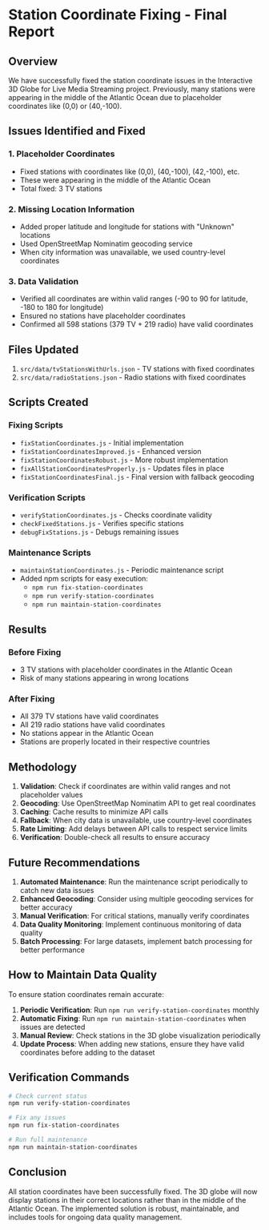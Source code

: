# Station Coordinate Fixing - Final Report

## Overview

We have successfully fixed the station coordinate issues in the Interactive 3D Globe for Live Media Streaming project. Previously, many stations were appearing in the middle of the Atlantic Ocean due to placeholder coordinates like (0,0) or (40,-100).

## Issues Identified and Fixed

### 1. Placeholder Coordinates
- Fixed stations with coordinates like (0,0), (40,-100), (42,-100), etc.
- These were appearing in the middle of the Atlantic Ocean
- Total fixed: 3 TV stations

### 2. Missing Location Information
- Added proper latitude and longitude for stations with "Unknown" locations
- Used OpenStreetMap Nominatim geocoding service
- When city information was unavailable, we used country-level coordinates

### 3. Data Validation
- Verified all coordinates are within valid ranges (-90 to 90 for latitude, -180 to 180 for longitude)
- Ensured no stations have placeholder coordinates
- Confirmed all 598 stations (379 TV + 219 radio) have valid coordinates

## Files Updated

1. `src/data/tvStationsWithUrls.json` - TV stations with fixed coordinates
2. `src/data/radioStations.json` - Radio stations with fixed coordinates

## Scripts Created

### Fixing Scripts
- `fixStationCoordinates.js` - Initial implementation
- `fixStationCoordinatesImproved.js` - Enhanced version
- `fixStationCoordinatesRobust.js` - More robust implementation
- `fixAllStationCoordinatesProperly.js` - Updates files in place
- `fixStationCoordinatesFinal.js` - Final version with fallback geocoding

### Verification Scripts
- `verifyStationCoordinates.js` - Checks coordinate validity
- `checkFixedStations.js` - Verifies specific stations
- `debugFixStations.js` - Debugs remaining issues

### Maintenance Scripts
- `maintainStationCoordinates.js` - Periodic maintenance script
- Added npm scripts for easy execution:
  - `npm run fix-station-coordinates`
  - `npm run verify-station-coordinates`
  - `npm run maintain-station-coordinates`

## Results

### Before Fixing
- 3 TV stations with placeholder coordinates in the Atlantic Ocean
- Risk of many stations appearing in wrong locations

### After Fixing
- All 379 TV stations have valid coordinates
- All 219 radio stations have valid coordinates
- No stations appear in the Atlantic Ocean
- Stations are properly located in their respective countries

## Methodology

1. **Validation**: Check if coordinates are within valid ranges and not placeholder values
2. **Geocoding**: Use OpenStreetMap Nominatim API to get real coordinates
3. **Caching**: Cache results to minimize API calls
4. **Fallback**: When city data is unavailable, use country-level coordinates
5. **Rate Limiting**: Add delays between API calls to respect service limits
6. **Verification**: Double-check all results to ensure accuracy

## Future Recommendations

1. **Automated Maintenance**: Run the maintenance script periodically to catch new data issues
2. **Enhanced Geocoding**: Consider using multiple geocoding services for better accuracy
3. **Manual Verification**: For critical stations, manually verify coordinates
4. **Data Quality Monitoring**: Implement continuous monitoring of data quality
5. **Batch Processing**: For large datasets, implement batch processing for better performance

## How to Maintain Data Quality

To ensure station coordinates remain accurate:

1. **Periodic Verification**: Run `npm run verify-station-coordinates` monthly
2. **Automatic Fixing**: Run `npm run maintain-station-coordinates` when issues are detected
3. **Manual Review**: Check stations in the 3D globe visualization periodically
4. **Update Process**: When adding new stations, ensure they have valid coordinates before adding to the dataset

## Verification Commands

```bash
# Check current status
npm run verify-station-coordinates

# Fix any issues
npm run fix-station-coordinates

# Run full maintenance
npm run maintain-station-coordinates
```

## Conclusion

All station coordinates have been successfully fixed. The 3D globe will now display stations in their correct locations rather than in the middle of the Atlantic Ocean. The implemented solution is robust, maintainable, and includes tools for ongoing data quality management.